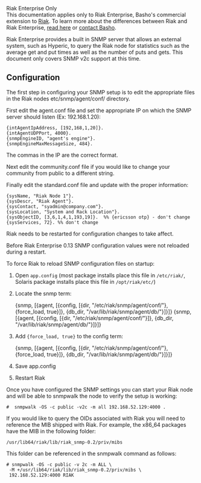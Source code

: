 <div class="info"><div class="title">Riak Enterprise Only</div>This documentation applies only to Riak Enterprise, Basho's commercial extension to <a href="http://wiki.basho.com/Riak.html">Riak</a>. To learn more about the differences between Riak and Riak Enterprise, <a href="http://basho.com/products/riak-overview/">read here</a> or <a href="http://info.basho.com/Wiki_Contact.html">contact Basho</a>.</div>

Riak Enterprise provides a built in SNMP server that allows an external system, such as Hyperic, to query the Riak node for statistics such as the average get and put times as well as the number of puts and gets. This document only covers SNMP v2c support at this time.

## Configuration
The first step in configuring your SNMP setup is to edit the appropriate files in the Riak nodes etc/snmp/agent/conf/ directory.

First edit the agent.conf file and set the appropriate IP on which the SNMP server should listen (Ex: 192.168.1.20):

    {intAgentIpAddress, [192,168,1,20]}.
    {intAgentUDPPort, 4000}.
    {snmpEngineID, "agent's engine"}.
    {snmpEngineMaxMessageSize, 484}.

<div class="note"><div class="title">The commas in the IP are the correct format.</div></div>

Next edit the community.conf file if you would like to change your community from public to a different string.

Finally edit the standard.conf file and update with the proper information:

    {sysName, "Riak Node 1"}.
    {sysDescr, "Riak Agent"}.
    {sysContact, "syadmin@company.com"}.
    {sysLocation, "System and Rack Location"}.
    {sysObjectID, [3,6,1,4,1,193,19]}.  %% {ericsson otp} - don't change
    {sysServices, 72}. %% don't change

Riak needs to be restarted for configuration changes to take affect.


<div class="note"><div class="title">Before Riak Enterprise 0.13 SNMP configuration values were not reloaded during a restart.</div></div>

To force Riak to reload SNMP configuration files on startup:

  1. Open `app.config` (most package installs place this file in `/etc/riak/`, Solaris package installs place this file in `/opt/riak/etc/`)

  2. Locate the snmp term:


        {snmp,
          [{agent,
            [{config, [{dir, "/etc/riak/snmp/agent/conf/"},{force_load, true}]},
             {db_dir, "/var/lib/riak/snmp/agent/db/"}]}]}
        {snmp,
          [{agent,
            [{config, [{dir, "/etc/riak/snmp/agent/conf/"}]},
             {db_dir, "/var/lib/riak/snmp/agent/db/"}]}]}

  3. Add `{force_load, true}` to the config term:

        {snmp,
          [{agent,
            [{config, [{dir, "/etc/riak/snmp/agent/conf/"},
             {force_load, true}]}, {db_dir, "/var/lib/riak/snmp/agent/db/"}]}]}


  4. Save app.config

  5. Restart Riak

Once you have configured the SNMP settings you can start your Riak node and will be able to snmpwalk the node to verify the setup is working:

    #  snmpwalk -OS -c public -v2c -m all 192.168.52.129:4000 .

If you would like to query the OIDs associated with Riak you will need to reference the MIB shipped with Riak. For example, the x86_64 packages have the MIB in the following folder:

    /usr/lib64/riak/lib/riak_snmp-0.2/priv/mibs

This folder can be referenced in the snmpwalk command as follows:

    # snmpwalk -OS -c public -v 2c -m ALL \
     -M +/usr/lib64/riak/lib/riak_snmp-0.2/priv/mibs \
     192.168.52.129:4000 RIAK 
